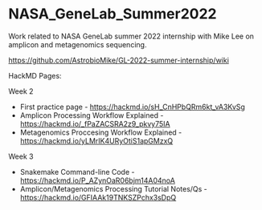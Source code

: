 # NASA_GeneLab_Summer2022
Work related to NASA GeneLab summer 2022 internship with Mike Lee on amplicon and metagenomics sequencing.

https://github.com/AstrobioMike/GL-2022-summer-internship/wiki

HackMD Pages:

Week 2
- First practice page - https://hackmd.io/sH_CnHPbQRm6kt_vA3KvSg
- Amplicon Processing Workflow Explained - https://hackmd.io/_fPaZACSRA2z9_pkvy75IA
- Metagenomics Proccesing Workflow Explained - https://hackmd.io/yLMrIK4URyOtiS1apGMzxQ

Week 3
- Snakemake Command-line Code - https://hackmd.io/P_AZynOaR06bjm14A04noA
- Amplicon/Metagenomics Processing Tutorial Notes/Qs - https://hackmd.io/GFIAAk19TNKSZPchx3sDpQ
